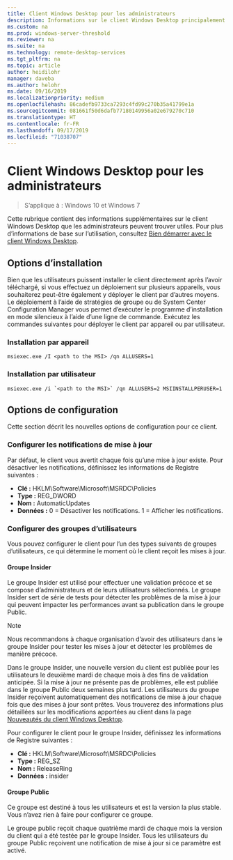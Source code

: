 ```yaml
---
title: Client Windows Desktop pour les administrateurs
description: Informations sur le client Windows Desktop principalement utiles aux administrateurs.
ms.custom: na
ms.prod: windows-server-threshold
ms.reviewer: na
ms.suite: na
ms.technology: remote-desktop-services
ms.tgt_pltfrm: na
ms.topic: article
author: heidilohr
manager: daveba
ms.author: helohr
ms.date: 09/16/2019
ms.localizationpriority: medium
ms.openlocfilehash: 86cadefb9733ca7293c4fd99c270b35a41799e1a
ms.sourcegitcommit: 081661f50d6dafb77180149956a02e679270c710
ms.translationtype: HT
ms.contentlocale: fr-FR
ms.lasthandoff: 09/17/2019
ms.locfileid: "71038707"
---
```

# <a name="windows-desktop-client-for-admins"></a>Client Windows Desktop pour les administrateurs

>S’applique à : Windows 10 et Windows 7

Cette rubrique contient des informations supplémentaires sur le client Windows Desktop que les administrateurs peuvent trouver utiles. Pour plus d’informations de base sur l’utilisation, consultez [Bien démarrer avec le client Windows Desktop](windowsdesktop.md).

## <a name="installation-options"></a>Options d’installation

Bien que les utilisateurs puissent installer le client directement après l’avoir téléchargé, si vous effectuez un déploiement sur plusieurs appareils, vous souhaiterez peut-être également y déployer le client par d’autres moyens. Le déploiement à l’aide de stratégies de groupe ou de System Center Configuration Manager vous permet d’exécuter le programme d’installation en mode silencieux à l’aide d’une ligne de commande. Exécutez les commandes suivantes pour déployer le client par appareil ou par utilisateur.

### <a name="per-device-installation"></a>Installation par appareil

```
msiexec.exe /I <path to the MSI> /qn ALLUSERS=1
```

### <a name="per-user-installation"></a>Installation par utilisateur

```
msiexec.exe /i `<path to the MSI>` /qn ALLUSERS=2 MSIINSTALLPERUSER=1
```

## <a name="configuration-options"></a>Options de configuration

Cette section décrit les nouvelles options de configuration pour ce client.

### <a name="configure-update-notifications"></a>Configurer les notifications de mise à jour

Par défaut, le client vous avertit chaque fois qu’une mise à jour existe. Pour désactiver les notifications, définissez les informations de Registre suivantes :

- **Clé :** HKLM\Software\Microsoft\MSRDC\Policies
- **Type :** REG_DWORD
- **Nom :** AutomaticUpdates
- **Données :** 0 = Désactiver les notifications. 1 = Afficher les notifications.

### <a name="configure-user-groups"></a>Configurer des groupes d’utilisateurs

Vous pouvez configurer le client pour l’un des types suivants de groupes d’utilisateurs, ce qui détermine le moment où le client reçoit les mises à jour.

#### <a name="insider-group"></a>Groupe Insider

Le groupe Insider est utilisé pour effectuer une validation précoce et se compose d’administrateurs et de leurs utilisateurs sélectionnés. Le groupe Insider sert de série de tests pour détecter les problèmes de la mise à jour qui peuvent impacter les performances avant sa publication dans le groupe Public.

> [!NOTE]
> Nous recommandons à chaque organisation d’avoir des utilisateurs dans le groupe Insider pour tester les mises à jour et détecter les problèmes de manière précoce.

Dans le groupe Insider, une nouvelle version du client est publiée pour les utilisateurs le deuxième mardi de chaque mois à des fins de validation anticipée. Si la mise à jour ne présente pas de problèmes, elle est publiée dans le groupe Public deux semaines plus tard. Les utilisateurs du groupe Insider reçoivent automatiquement des notifications de mise à jour chaque fois que des mises à jour sont prêtes. Vous trouverez des informations plus détaillées sur les modifications apportées au client dans la page [Nouveautés du client Windows Desktop](windowsdesktop-whatsnew.md).

Pour configurer le client pour le groupe Insider, définissez les informations de Registre suivantes :

- **Clé :** HKLM\Software\Microsoft\MSRDC\Policies
- **Type :** REG_SZ
- **Nom :** ReleaseRing
- **Données :** insider

#### <a name="public-group"></a>Groupe Public

Ce groupe est destiné à tous les utilisateurs et est la version la plus stable. Vous n’avez rien à faire pour configurer ce groupe.

Le groupe public reçoit chaque quatrième mardi de chaque mois la version du client qui a été testée par le groupe Insider. Tous les utilisateurs du groupe Public reçoivent une notification de mise à jour si ce paramètre est activé.
